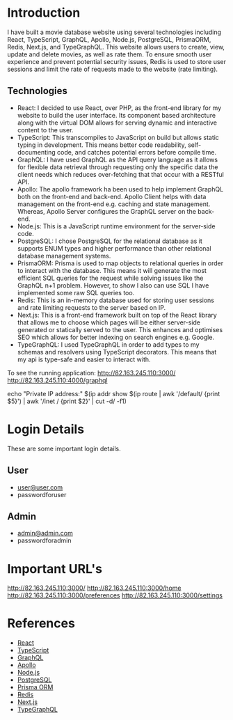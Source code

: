 # Introduction

I have built a movie database website using several technologies including React, TypeScript, GraphQL, Apollo, Node.js, PostgreSQL, PrismaORM, Redis, Next.js, and TypeGraphQL. This website allows users to create, view, update and delete movies, as well as rate them. To ensure smooth user experience and prevent potential security issues, Redis is used to store user sessions and limit the rate of requests made to the website (rate limiting). 

## Technologies
- React: I decided to use React, over PHP, as the front-end library for my website to build the user interface. Its component based architecture along with the virtual DOM allows for serving dynamic and interactive content to the user.
- TypeScript: This transcompiles to JavaScript on build but allows static typing in development. This means better code readability, self-documenting code, and catches potential errors before compile time.
- GraphQL: I have used GraphQL as the API query language as it allows for flexible data retrieval through requesting only the specific data the client needs which reduces over-fetching that that occur with a RESTful API.
- Apollo: The apollo framework ha been used to help implement GraphQL both on the front-end and back-end. Apollo Client helps with data management on the front-end e.g. caching and state management. Whereas, Apollo Server configures the GraphQL server on the back-end.
- Node.js: This is a JavaScript runtime environment for the server-side code.
- PostgreSQL: I chose PostgreSQL for the relational database as it supports ENUM types and higher performance than other relational database management systems.
- PrismaORM: Prisma is used to map objects to relational queries in order to interact with the database. This means it will generate the most efficient SQL queries for the request while solving issues like the GraphQL n+1 problem. However, to show I also can use SQL I have implemented some raw SQL queries too.
- Redis: This is an in-memory database used for storing user sessions and rate limiting requests to the server based on IP.
- Next.js: This is a front-end framework built on top of the React library that allows me to choose which pages will be either server-side generated or statically served to the user. This enhances and optimises SEO which allows for better indexing on search engines e.g. Google.
- TypeGraphQL: I used TypeGraphQL in order to add types to my schemas and resolvers using TypeScript decorators. This means that my api is type-safe and easier to interact with.

To see the running application:
http://82.163.245.110:3000/
http://82.163.245.110:4000/graphql

echo "Private IP address:" $(ip addr show $(ip route | awk '/default/ {print $5}') | awk '/inet / {print $2}' | cut -d/ -f1)

# Login Details
These are some important login details.

## User
- user@user.com
- passwordforuser

## Admin
- admin@admin.com
- passwordforadmin

# Important URL's 
http://82.163.245.110:3000/
http://82.163.245.110:3000/home
http://82.163.245.110:3000/preferences
http://82.163.245.110:3000/settings

# References

- [React](https://reactjs.org)
- [TypeScript](https://www.typescriptlang.org)
- [GraphQL](https://graphql.org)
- [Apollo](https://www.apollographql.com)
- [Node.js](https://nodejs.org)
- [PostgreSQL](https://www.postgresql.org)
- [Prisma ORM](https://www.prisma.io)
- [Redis](https://redis.io)
- [Next.js](https://nextjs.org)
- [TypeGraphQL](https://typegraphql.com)

